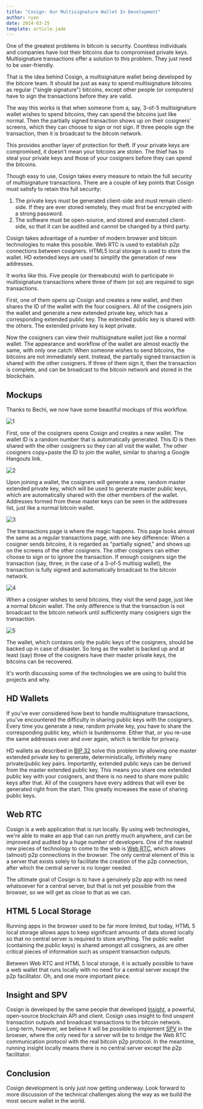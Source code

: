 ```yaml
---
title: "Cosign: Our Multisignature Wallet In Development"
author: ryan
date: 2014-03-25
template: article.jade
---
```


One of the greatest problems in bitcoin is security.
Countless individuals and companies have lost their bitcoins due to compromised private keys.
Multisignature transactions offer a solution to this problem.
They just need to be user-friendly.

That is the idea behind Cosign, a multisignature wallet being developed by the bitcore team.
It should be just as easy to spend multisignature bitcoins as regular ("single signature") bitcoins, except other people (or computers) have to sign the transactions before they are valid.

The way this works is that when someone from a, say, 3-of-5 multisignature wallet wishes to spend bitcoins, they can spend the bitcoins just like normal.
Then the partially signed transaction shows up on their cosigners' screens, which they can choose to sign or not sign.
If three people sign the transaction, then it is broadcast to the bitcoin network.

This provides another layer of protection for theft.
If your private keys are compromised, it doesn't mean your bitcoins are stolen.
The thief has to steal your private keys and those of your cosigners before they can spend the bitcoins.

Though easy to use, Cosign takes every measure to retain the full security of multisignature transactions.
There are a couple of key points that Cosign must satisfy to retain this full security:

1. The private keys must be generated client-side and must remain client-side. If they are ever stored remotely, they must first be encrypted with a strong password.
2. The software must be open-source, and stored and executed client-side, so that it can be audited and cannot be changed by a third party.

Cosign takes advantage of a number of modern browser and bitcoin technologies to make this possible.
Web RTC is used to establish p2p connections between cosigners.
HTML5 local storage is used to store the wallet.
HD extended keys are used to simplify the generation of new addresses.

It works like this.
Five people (or thereabouts) wish to participate in multisignature transactions where three of them (or so) are required to sign transactions.

First, one of them opens up Cosign and creates a new wallet, and then shares the ID of the wallet with the four cosigners.
All of the cosigners join the wallet and generate a new extended private key, which has a corresponding extended public key.
The extended public key is shared with the others.
The extended private key is kept private.

Now the cosigners can view their multisignature wallet just like a normal wallet.
The appearance and workflow of the wallet are almost exactly the same, with only one catch:
When someone wishes to send bitcoins, the bitcoins are not immediately sent.
Instead, the partially signed transaction is shared with the other cosigners.
If three of them sign it, then the transaction is complete, and can be broadcast to the bitcoin network and stored in the blockchain.

## Mockups

Thanks to Bechi, we now have some beautiful mockups of this workflow.

![1](/blog/images/cosign-1-join.jpg)

First, one of the cosigners opens Cosign and creates a new wallet.
The wallet ID is a random number that is automatically generated.
This ID is then shared with the other cosigners so they can all visit the wallet.
The other cosigners copy+paste the ID to join the wallet, similar to sharing a Google Hangouts link.

![2](/blog/images/cosign-2-home.jpg)

Upon joining a wallet, the cosigners will generate a new, random master extended private key, which will be used to generate master public keys, which are automatically shared with the other members of the wallet.
Addresses formed from these master keys can be seen in the addresses list, just like a normal bitcoin wallet.

![3](/blog/images/cosign-3-txs.jpg)

The transactions page is where the magic happens.
This page looks almost the same as a regular transactions page, with one key difference: When a cosigner sends bitcoins, it is regarded as "partially signed," and shows up on the screens of the other cosigners.
The other cosigners can either choose to sign or to ignore the transaction.
If enough cosigners sign the transaction (say, three, in the case of a 3-of-5 multisig wallet), the transaction is fully signed and automatically broadcast to the bitcoin network.

![4](/blog/images/cosign-4-send.jpg)

When a cosigner wishes to send bitcoins, they visit the send page, just like a normal bitcoin wallet.
The only difference is that the transaction is not broadcast to the bitcoin network until sufficiently many cosigners sign the transaction.

![5](/blog/images/cosign-5-backup.jpg)

The wallet, which contains only the public keys of the cosigners, should be backed up in case of disaster.
So long as the wallet is backed up and at least (say) three of the cosigners have their master private keys, the bitcoins can be recovered.

It's worth discussing some of the technologies we are using to build this projects and why.

## HD Wallets

If you've ever considered how best to handle multisignature transactions, you've encountered the difficulty in sharing public keys with the cosigners.
Every time you generate a new, random private key, you have to share the corresponding public key, which is burdensome.
Either that, or you re-use the same addresses over and over again, which is terrible for privacy.

HD wallets as described in [BIP 32](https://github.com/bitcoin/bips/blob/master/bip-0032.mediawiki) solve this problem by allowing one master extended private key to generate, deterministically, infinitely many private/public key pairs.
Importantly, extended public keys can be derived from the master extended public key.
This means you share one extended public key with your cosigners, and there is no need to share more public keys after that.
All of the cosigners have every address that will ever be generated right from the start.
This greatly increases the ease of sharing public keys.

## Web RTC

Cosign is a web application that is run locally.
By using web technologies, we're able to make an app that can run pretty much anywhere, and can be improved and audited by a huge number of developers.
One of the neatest new pieces of technology to come to the web is [Web RTC](http://www.webrtc.org/), which allows (almost) p2p connections in the browser.
The only central element of this is a server that exists solely to facilitate the creation of the p2p connection, after which the central server is no longer needed.

The ultimate goal of Cosign is to have a genuinely p2p app with no need whatsoever for a central server, but that is not yet possible from the browser, so we will get as close to that as we can.

## HTML 5 Local Storage

Running apps in the browser used to be far more limited, but today, HTML 5 local storage allows apps to keep significant amounts of data stored locally so that no central server is required to store anything.
The public wallet (containing the public keys) is shared amongst all cosigners, as are other critical pieces of information such as unspent transaction outputs.

Between Web RTC and HTML 5 local storage, it is actually possible to have a web wallet that runs locally with no need for a central server except the p2p facilitator. Oh, and one more important piece.

## Insight and SPV

Cosign is developed by the same people that developed <a href="http://insight.bitcore.io/">Insight</a>, a powerful, open-source blockchain API and client.
Cosign uses insight to find unspent transaction outputs and broadcast transactions to the bitcoin network.
Long-term, however, we believe it will be possible to implement [SPV](https://en.bitcoin.it/wiki/Scalability#Simplified_payment_verification) in the browser, where the only need for a server will be to bridge the Web RTC communication protocol with the real bitcoin p2p protocol.
In the meantime, running insight locally means there is no central server except the p2p facilitator.

## Conclusion

Cosign development is only just now getting underway.
Look forward to more discussion of the technical challenges along the way as we build the most secure wallet in the world.



